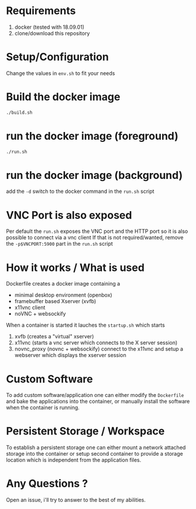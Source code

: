 
# Requirements 

1. docker (tested with 18.09.01)
2. clone/download this repository

# Setup/Configuration

Change the values in `env.sh` to fit your needs

# Build the docker image

```sh
./build.sh
```

# run the docker image (foreground)

```sh
./run.sh
```

# run the docker image (background)

add the `-d` switch to the docker command in the `run.sh` script


# VNC Port is also exposed

Per default the `run.sh` exposes the VNC port and the HTTP port so it is also possible to connect via a vnc client
If that is not required/wanted, remove the `-p$VNCPORT:5900` part in the `run.sh` script 

# How it works / What is used

Dockerfile creates a docker image containing a  
* minimal desktop environment (openbox) 
* framebuffer based Xserver (xvfb)
* x11vnc client 
* noVNC + websockify 

When a container is started it lauches the `startup.sh` which starts 
1. xvfb (creates a "virtual" xserver) 
1. x11vnc (starts a vnc server which connects to the X server session)
1. novnc_proxy (novnc + websockify) connect to the x11vnc and setup a webserver which displays the xserver session 

# Custom Software

To add custom software/application one can either modify the `Dockerfile` and bake the applications into the container, 
or manually install the software when the container is running.

# Persistent Storage / Workspace 

To establish a persistent storage one can either mount a network attached storage into the container or setup second container to provide a storage location which is independent from the application files. 


# Any Questions ? 
Open an issue, i'll try to answer to the best of my abilities.

